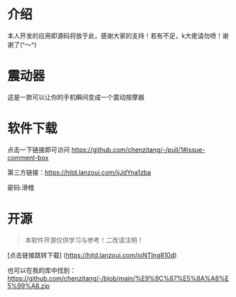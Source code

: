 # 介绍
本人开发的应用即源码将放于此，感谢大家的支持！若有不足，k大佬请勿喷！谢谢了(^～^)
# 震动器
这是一款可以让你的手机瞬间变成一个震动按摩器
# 软件下载
点击一下链接即可访问
https://github.com/chenzitang/-/pull/1#issue-comment-box

第三方链接：https://hjtd.lanzoui.com/ijJdYna1zba

密码:滑稽
# 开源
>本软件开源仅供学习与参考！二改请注明！

[点击链接跳转下载]
(https://hjtd.lanzoui.com/ioNTlng810d)

也可以在我的库中找到：
https://github.com/chenzitang/-/blob/main/%E9%9C%87%E5%8A%A8%E5%99%A8.zip
